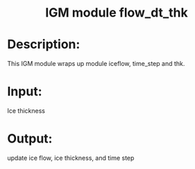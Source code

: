 
### <h1 align="center" id="title">IGM module flow_dt_thk </h1>

# Description:

This IGM module wraps up module iceflow, time_step and thk.

# Input:

Ice thickness

# Output:

update ice flow, ice thickness, and time step


